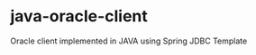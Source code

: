 java-oracle-client
==================

Oracle client implemented in JAVA using Spring JDBC Template
